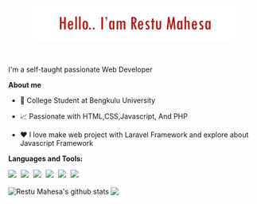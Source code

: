 <p align="center"><a href="https://github.com/restumahesa26"><img width="80%" src="./assets/gh-readme-header-1.png" /></a></p>

<br />

I'm a self-taught passionate Web Developer 

**About me**

- 💼 College Student at Bengkulu University

- 📈 Passionate with HTML,CSS,Javascript, And PHP

- ❤️ I love make web project with Laravel Framework and explore about Javascript Framework 

**Languages and Tools:** 

<span style="margin-right: 5px;"><img width="40px" src="https://user-images.githubusercontent.com/58359912/132942192-d47f2c04-6cf4-4efb-8db0-da484ad1effe.png" /></span>
<span style="margin-right: 5px;"><img width="30px" src="https://user-images.githubusercontent.com/58359912/132942378-f0bd99ca-3103-49ae-9f43-9f33ed3a9ca9.png" /></span>
<span style="margin-right: 5px;"><img width="35px" src="https://user-images.githubusercontent.com/58359912/132942416-bf052e0e-3950-40c9-9e05-1d59ff54583f.png" /></span>
<span style="margin-right: 5px;"><img width="40px" src="https://user-images.githubusercontent.com/58359912/132942435-6edee8fd-4fd3-4a13-9c3f-a91739d547ad.png" /></span>
<span style="margin-right: 5px;"><img width="40px" src="https://user-images.githubusercontent.com/58359912/132942457-8a2821fb-1ccb-4389-a189-5757c2314541.png" /></span>
<span style="margin-right: 5px;"><img width="40px" src="https://user-images.githubusercontent.com/58359912/132942482-8ad7c777-b5c9-4635-ba15-63fbbcbddc0b.png" /></span>


<p align="left">
 <img align="center" src="https://github-readme-stats.vercel.app/api?username=restumahesa26&show_icons=true&include_all_commits=true&theme=algolia&hide_border=true" alt="Restu Mahesa's github stats" /> 
 <img align="center" src="https://github-readme-stats.vercel.app/api/top-langs/?username=restumahesa26&layout=compact&theme=algolia&hide_border=true" /></p>
 
